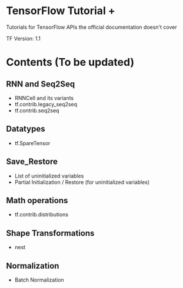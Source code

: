 # TensorFlow Tutorial +

Tutorials for TensorFlow APIs the official documentation doesn't cover

TF Version: 1.1

# Contents (To be updated)

## RNN and Seq2Seq
- RNNCell and its variants
- tf.contrib.legacy_seq2seq
- tf.contrib.seq2seq

## Datatypes
- tf.SpareTensor

## Save_Restore
- List of uninitialized variables
- Partial Initialization / Restore (for uninitialized variables)

## Math operations
- tf.contrib.distributions

## Shape Transformations
- nest

## Normalization
- Batch Normalization
